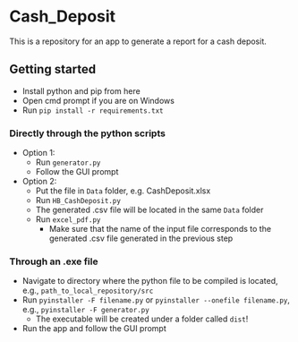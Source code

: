 # Cash_Deposit

This is a repository for an app to generate a report for a cash deposit.

## Getting started
- Install python and pip from here
- Open cmd prompt if you are on Windows
- Run `pip install -r requirements.txt`

### Directly through the python scripts
- Option 1:
    - Run  `generator.py`
    - Follow the GUI prompt
- Option 2:
    - Put the file in `Data` folder, e.g. CashDeposit.xlsx
    - Run `HB_CashDeposit.py`
    - The generated .csv file will be located in the same `Data` folder
    - Run `excel_pdf.py`
        - Make sure that the name of the input file corresponds to the generated .csv file generated in the previous step
### Through an .exe file
- Navigate to directory where the python file to be compiled is located, e.g., `path_to_local_repository/src`
- Run `pyinstaller -F filename.py` or `pyinstaller --onefile filename.py`, e.g., `pyinstaller -F generator.py`
    - The executable will be created under a folder called `dist`!
- Run the app and follow the GUI prompt

